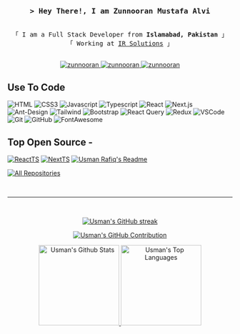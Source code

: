 <h3 align="center">
        <samp>&gt; Hey There!, I am
                <b>Zunnooran Mustafa Alvi</b>
        </samp>
</h3>


<p align="center"> 
  <samp>
    <br>
    「 I am a Full Stack Developer from <b>Islamabad, Pakistan</b> 」
    <br>
    「 Working at <a href="https://www.irsolutions.tech/" target="_blank">IR Solutions</a> 」
    <br>
    <br>
  </samp>
</p>

<p align="center">
 <a href="https://linkedin.com/in/zunnooranalvi" target="_blank">
  <img src="https://img.shields.io/badge/LinkedIn-0077B5?style=for-the-badge&logo=linkedin&logoColor=white" alt="zunnooran"/>
 </a>
 <a href="https://instagram.com/x__.alvi_" target="_blank">
  <img src="https://img.shields.io/badge/Instagram-fe4164?style=for-the-badge&logo=instagram&logoColor=white" alt="zunnooran" />
 </a> 
 <a href="https://www.facebook.com/people/Zunnoorain-Alvi/pfbid02oX5NdCBbK5ci9hndxLYNi9U8mwwQn74k96ocfKGrvfSBJKX9QVJsLKrX7kcogFVyl/?comment_id=Y29tbWVudDo0NTM2MDgyMzUzMTY3NTA5XzQ1MzkxNTQ5Nzk1MjY5MTM%3D" target="_blank">
  <img src="https://img.shields.io/badge/Facebook-20BEFF?&style=for-the-badge&logo=facebook&logoColor=white" alt="zunnooran"  />
  </a> 
</p>

<!-- About Section
 # About me
 
<p>
 <img align="right" width="350" src="/assets/programmer.gif" alt="Coding gif" />
  
 ✌️ &emsp; Enjoy to do programming and sharing knowledge <br/><br/>
 ❤️ &emsp; Love to writing code and learning new features<br/><br/>
 📧 &emsp; Reach me anytime: devusmanrafiq@gmail.com<br/><br/>
</p>
 -->
## Use To Code
![HTML](https://img.shields.io/badge/HTML5-E34F26?style=for-the-badge&logo=html5&logoColor=white)
![CSS3](https://img.shields.io/badge/CSS3-1572B6?style=for-the-badge&logo=css3&logoColor=white)
![Javascript](https://img.shields.io/badge/Javascript-F0DB4F?style=for-the-badge&labelColor=black&logo=javascript&logoColor=F0DB4F)
![Typescript](https://img.shields.io/badge/Typescript-007acc?style=for-the-badge&labelColor=black&logo=typescript&logoColor=007acc)
![React](https://img.shields.io/badge/-React-61DBFB?style=for-the-badge&labelColor=black&logo=react&logoColor=61DBFB)
![Next.js](https://img.shields.io/badge/next%20js-000000?style=for-the-badge&logo=nextdotjs&logoColor=white)
![Ant-Design](https://img.shields.io/badge/AntDesign-0170FE?style=for-the-badge&logo=antdesign&logoColor=white)
![Tailwind](https://img.shields.io/badge/Tailwind_CSS-092749?style=for-the-badge&logo=tailwindcss&logoColor=06B6D4&labelColor=000000)
![Bootstrap](https://img.shields.io/badge/Bootstrap-563D7C?style=for-the-badge&logo=bootstrap&logoColor=white)
![React Query](https://img.shields.io/badge/-React_Query-FF4154?style=for-the-badge&logo=react%20query&logoColor=white)
![Redux](https://img.shields.io/badge/Redux-593D88?style=for-the-badge&logo=redux&logoColor=white)
![VSCode](https://img.shields.io/badge/VSCode-0078D4?style=for-the-badge&logo=visual%20studio%20code&logoColor=white)
![Git](https://img.shields.io/badge/Git-F05032?style=for-the-badge&logo=git&logoColor=white)
![GitHub](https://img.shields.io/badge/GitHub-100000?style=for-the-badge&logo=github&logoColor=white)
![FontAwesome](https://img.shields.io/badge/Font_Awesome-339AF0?style=for-the-badge&logo=fontawesome&logoColor=white)
<br/>

## Top Open Source -
[![ReactTS](https://github-readme-stats.vercel.app/api/pin/?username=devusmanrafiq&repo=react-ts-starter&border_color=7F3FBF&bg_color=0D1117&title_color=C9D1D9&text_color=8B949E&icon_color=7F3FBF)](https://github.com/devusmanrafiq/react-ts-starter)
[![NextTS](https://github-readme-stats.vercel.app/api/pin/?username=devusmanrafiq&repo=next-ts-starter&border_color=7F3FBF&bg_color=0D1117&title_color=C9D1D9&text_color=8B949E&icon_color=7F3FBF)](https://github.com/devusmanrafiq/next-ts-starter)
[![Usman Rafiq's Readme](https://github-readme-stats.vercel.app/api/pin/?username=devusmanrafiq&repo=devusmanrafiq&border_color=7F3FBF&bg_color=0D1117&title_color=C9D1D9&text_color=8B949E&icon_color=7F3FBF)](https://github.com/devusmanrafiq/devusmanrafiq)

<p align="left">
  <a href="https://github.com/devusmanrafiq?tab=repositories" target="_blank"><img alt="All Repositories" title="All Repositories" src="https://img.shields.io/badge/-All%20Repos-2962FF?style=for-the-badge&logo=koding&logoColor=white"/></a>
</p>

<br/>

<hr/>
<br/>
<p align="center">
  <a href="https://github.com/Zunnooran">
    <img src="https://github-readme-streak-stats.herokuapp.com/?user=devusmanrafiq&theme=radical&border=7F3FBF&background=0D1117" alt="Usman's GitHub streak"/>
  </a>
</p>


<p align="center">
  <a href="https://github.com/Zunnooran">
    <img src="https://github-profile-summary-cards.vercel.app/api/cards/profile-details?username=devusmanrafiq&theme=radical" alt="Usman's GitHub Contribution"/>
  </a>
</p>


<p align="center" >
<a href="https://github.com/Zunnooran">  
    <img alt="Usman's Github Stats" src="https://denvercoder1-github-readme-stats.vercel.app/api?username=devusmanrafiq&show_icons=true&count_private=true&theme=react&border_color=7F3FBF&bg_color=0D1117&title_color=F85D7F&icon_color=F8D866" height="180em">
  <img alt="Usman's Top Languages" src="https://denvercoder1-github-readme-stats.vercel.app/api/top-langs/?username=devusmanrafiq&langs_count=8&layout=compact&theme=react&border_color=7F3FBF&bg_color=0D1117&title_color=F85D7F&icon_color=F8D866" height="180em">
</a>   
</p>


<!--
![Usman's Graph](https://github-readme-activity-graph.vercel.app/graph?username=devusmanrafiq&custom_title=Usman%20Rafiq's%20GitHub%20Activity%20Graph&bg_color=0D1117&color=7F3FBF&line=7F3FBF&point=7F3FBF&area_color=FFFFFF&title_color=FFFFFF&area=true)
-->
